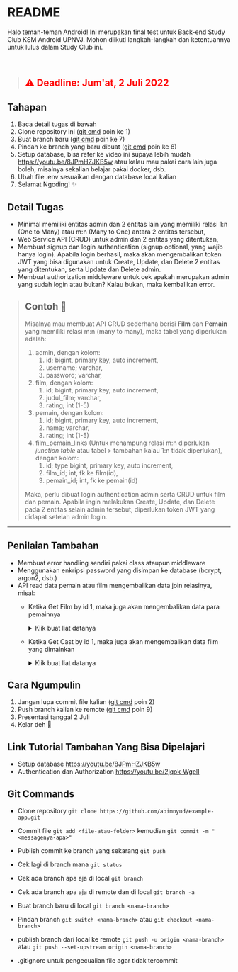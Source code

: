 # README
Halo teman-teman Android! Ini merupakan final test untuk Back-end Study Club KSM Android UPNVJ. Mohon diikuti langkah-langkah dan ketentuannya untuk lulus dalam Study Club ini.

</br>

> ## <span style="color:red"> ⚠️ Deadline: Jum'at, 2 Juli 2022 </span>
## Tahapan
1. Baca detail tugas di bawah
2. Clone repository ini ([git cmd](#git-commands) poin ke 1)
3. Buat branch baru ([git cmd](#git-commands) poin ke 7)
4. Pindah ke branch yang baru dibuat ([git cmd](#git-commands) poin ke 8)
5. Setup database, bisa refer ke video ini supaya lebih mudah https://youtu.be/8JPmHZJKB5w atau kalau mau pakai cara lain juga boleh, misalnya sekalian belajar pakai docker, dsb.
6. Ubah file .env sesuaikan dengan database local kalian
7. Selamat Ngoding! ✨
## Detail Tugas
- Minimal memiliki entitas admin dan 2 entitas lain yang memiliki relasi 1:n (One to Many) atau m:n (Many to One) antara 2 entitas tersebut,
- Web Service API (CRUD) untuk admin dan 2 entitas yang ditentukan,
- Membuat signup dan login authentication (signup optional, yang wajib hanya login). Apabila login berhasil, maka akan mengembalikan token JWT yang bisa digunakan untuk Create, Update, dan Delete 2 entitas yang ditentukan, serta Update dan Delete admin.
- Membuat authorization middleware untuk cek apakah merupakan admin yang sudah login atau bukan? Kalau bukan, maka kembalikan error.

> ## Contoh 📝
> Misalnya mau membuat API CRUD sederhana berisi **Film** dan **Pemain** yang memiliki relasi m:n (many to many), maka tabel yang diperlukan adalah:
> 1. admin, dengan kolom:
>    1. id; bigint, primary key, auto increment,
>    2. username; varchar,
>    3. password; varchar,
> 2. film, dengan kolom:
>    1. id; bigint, primary key, auto increment,
>    2. judul_film; varchar,
>    3. rating; int (1-5)
> 3. pemain, dengan kolom:
>    1. id; bigint, primary key, auto increment,
>    2. nama; varchar,
>    3. rating; int (1-5)
> 4. film_pemain_links (Untuk menampung relasi m:n diperlukan *junction table* atau tabel > tambahan kalau 1:n tidak diperlukan), dengan kolom: 
>    1. id; type bigint, primary key, auto increment,
>    2. film_id; int, fk ke film(id),
>    3. pemain_id; int, fk ke pemain(id)
> 
> Maka, perlu dibuat login authentication admin serta CRUD untuk film dan pemain. Apabila ingin melakukan Create, Update, dan Delete pada 2 entitas selain admin tersebut, diperlukan token JWT yang didapat setelah admin login.

---
## Penilaian Tambahan
- Membuat error handling sendiri pakai class ataupun middleware
- Menggunakan enkripsi password yang disimpan ke database (bcrypt, argon2, dsb.)
- API read data pemain atau film mengembalikan data join relasinya, misal:
  - Ketika Get Film by id 1, maka juga akan mengembalikan data para pemainnya
    <details>
      <summary>Klik buat liat datanya</summary>

      ```
      {
      	"judul_film": "Gundala",
      	"rating": 5,
      	"pemain": [
      		{
      			"id": 1
                "nama": "Abimana Aryasatya",
      			"rating": 5
      		},
      		{
      			"id": 2
                "nama": "Pevita Pearce",
      			"rating": 5
      		},
      		{
      			"id": 3
                "nama": "Tara Basro",
      			"rating": 5
      		}
      	]
      }

      ```
    </details>
  - Ketika Get Cast by id 1, maka juga akan mengembalikan data film yang dimainkan
    <details>
      <summary>Klik buat liat datanya</summary>

      ```
      {
      	"nama": "Abimana Aryasatya",
      	"rating": 5,
      	"pemain": [
      		{
      			"id": 1
                "judul_film": "Gundala",
      			"rating": 5
      		}
      	]
      }
      
      ```
    </details>

## Cara Ngumpulin
1. Jangan lupa commit file kalian ([git cmd](#git-commands) poin 2)
2. Push branch kalian ke remote ([git cmd](#git-commands) poin 9)
3. Presentasi tanggal 2 Juli
4. Kelar deh 🤟

## Link Tutorial Tambahan Yang Bisa Dipelajari
- Setup database https://youtu.be/8JPmHZJKB5w
- Authentication dan Authorization https://youtu.be/2jqok-WgelI
  
## Git Commands
- Clone repository
`git clone https://github.com/abimnyud/example-app.git`

- Commit file
`git add <file-atau-folder>` kemudian
`git commit -m "<messagenya-apa>"`
 
- Publish commit ke branch yang sekarang
`git push `

- Cek lagi di branch mana
`git status`

- Cek ada branch apa aja di local `git branch`

- Cek ada branch apa aja di remote dan di local
`git branch -a`

- Buat branch baru di local `git branch <nama-branch>`

- Pindah branch
`git switch <nama-branch>` atau `git checkout <nama-branch>`

- publish branch dari local ke remote
`git push -u origin <nama-branch>` atau 
`git push --set-upstream origin <nama-branch>`

- .gitignore untuk pengecualian file agar tidak tercommit